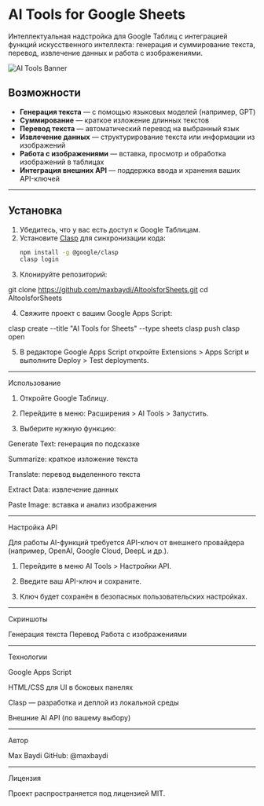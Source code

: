 # AI Tools for Google Sheets

Интеллектуальная надстройка для Google Таблиц с интеграцией функций искусственного интеллекта: генерация и суммирование текста, перевод, извлечение данных и работа с изображениями.

![AI Tools Banner](https://github.com/maxbaydi/AItoolsforSheets/raw/main/assets/banner.png)

## Возможности

- **Генерация текста** — с помощью языковых моделей (например, GPT)
- **Суммирование** — краткое изложение длинных текстов
- **Перевод текста** — автоматический перевод на выбранный язык
- **Извлечение данных** — структурирование текста или информации из изображений
- **Работа с изображениями** — вставка, просмотр и обработка изображений в таблицах
- **Интеграция внешних API** — поддержка ввода и хранения ваших API-ключей

---

## Установка

1. Убедитесь, что у вас есть доступ к Google Таблицам.
2. Установите [Clasp](https://github.com/google/clasp) для синхронизации кода:
   ```bash
   npm install -g @google/clasp
   clasp login

3. Клонируйте репозиторий:

git clone https://github.com/maxbaydi/AItoolsforSheets.git
cd AItoolsforSheets


4. Свяжите проект с вашим Google Apps Script:

clasp create --title "AI Tools for Sheets" --type sheets
clasp push
clasp open


5. В редакторе Google Apps Script откройте Extensions > Apps Script и выполните Deploy > Test deployments.




---

Использование

1. Откройте Google Таблицу.


2. Перейдите в меню: Расширения > AI Tools > Запустить.


3. Выберите нужную функцию:

Generate Text: генерация по подсказке

Summarize: краткое изложение текста

Translate: перевод выделенного текста

Extract Data: извлечение данных

Paste Image: вставка и анализ изображения





---

Настройка API

Для работы AI-функций требуется API-ключ от внешнего провайдера (например, OpenAI, Google Cloud, DeepL и др.).

1. Перейдите в меню AI Tools > Настройки API.


2. Введите ваш API-ключ и сохраните.


3. Ключ будет сохранён в безопасных пользовательских настройках.




---

Скриншоты

Генерация текста	Перевод	Работа с изображениями

		



---

Технологии

Google Apps Script

HTML/CSS для UI в боковых панелях

Clasp — разработка и деплой из локальной среды

Внешние AI API (по вашему выбору)



---

Автор

Max Baydi
GitHub: @maxbaydi


---

Лицензия

Проект распространяется под лицензией MIT.

